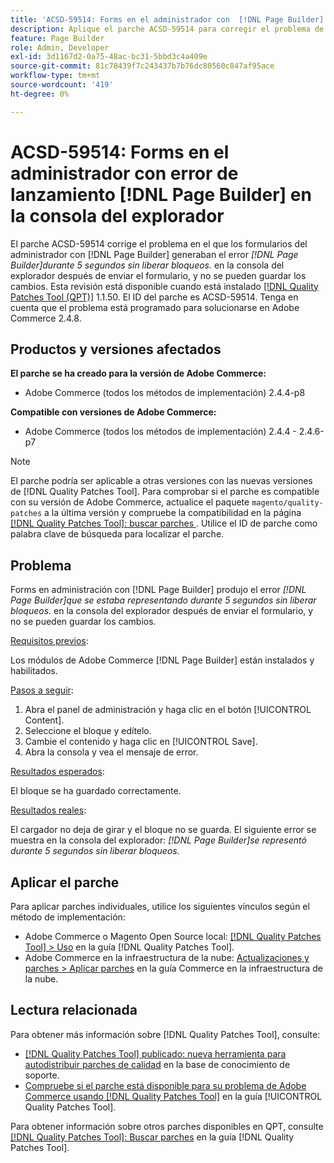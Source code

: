 ```yaml
---
title: 'ACSD-59514: Forms en el administrador con  [!DNL Page Builder] error de lanzamiento en la consola del explorador'
description: Aplique el parche ACSD-59514 para corregir el problema de Adobe Commerce en el que los formularios en el administrador con  [!DNL Page Builder] emiten el error "[!DNL Page Builder] se representaban durante 5 segundos sin liberar bloqueos". en la consola del explorador después de enviar el formulario, y los cambios no se pueden guardar.
feature: Page Builder
role: Admin, Developer
exl-id: 3d1167d2-0a75-48ac-bc31-5bbd3c4a409e
source-git-commit: 81c78439f7c243437b7b76dc80560c847af95ace
workflow-type: tm+mt
source-wordcount: '419'
ht-degree: 0%

---
```


# ACSD-59514: Forms en el administrador con error de lanzamiento [!DNL Page Builder] en la consola del explorador

El parche ACSD-59514 corrige el problema en el que los formularios del administrador con [!DNL Page Builder] generaban el error *[!DNL Page Builder]durante 5 segundos sin liberar bloqueos.* en la consola del explorador después de enviar el formulario, y no se pueden guardar los cambios. Esta revisión está disponible cuando está instalado [[!DNL Quality Patches Tool (QPT)]](https://experienceleague.adobe.com/es/docs/commerce-knowledge-base/kb/announcements/commerce-announcements/magento-quality-patches-released-new-tool-to-self-serve-quality-patches) 1.1.50. El ID del parche es ACSD-59514. Tenga en cuenta que el problema está programado para solucionarse en Adobe Commerce 2.4.8.

## Productos y versiones afectados

**El parche se ha creado para la versión de Adobe Commerce:**

* Adobe Commerce (todos los métodos de implementación) 2.4.4-p8

**Compatible con versiones de Adobe Commerce:**

* Adobe Commerce (todos los métodos de implementación) 2.4.4 - 2.4.6-p7

>[!NOTE]
>
>El parche podría ser aplicable a otras versiones con las nuevas versiones de [!DNL Quality Patches Tool]. Para comprobar si el parche es compatible con su versión de Adobe Commerce, actualice el paquete `magento/quality-patches` a la última versión y compruebe la compatibilidad en la página [[!DNL Quality Patches Tool]: buscar parches ](https://experienceleague.adobe.com/tools/commerce-quality-patches/index.html?lang=es). Utilice el ID de parche como palabra clave de búsqueda para localizar el parche.

## Problema

Forms en administración con [!DNL Page Builder] produjo el error *[!DNL Page Builder]que se estaba representando durante 5 segundos sin liberar bloqueos.* en la consola del explorador después de enviar el formulario, y no se pueden guardar los cambios.

<u>Requisitos previos</u>:

Los módulos de Adobe Commerce [!DNL Page Builder] están instalados y habilitados.

<u>Pasos a seguir</u>:

1. Abra el panel de administración y haga clic en el botón [!UICONTROL Content].
1. Seleccione el bloque y edítelo.
1. Cambie el contenido y haga clic en [!UICONTROL Save].
1. Abra la consola y vea el mensaje de error.

<u>Resultados esperados</u>:

El bloque se ha guardado correctamente.

<u>Resultados reales</u>:

El cargador no deja de girar y el bloque no se guarda. El siguiente error se muestra en la consola del explorador:
*[!DNL Page Builder]se representó durante 5 segundos sin liberar bloqueos.*

## Aplicar el parche

Para aplicar parches individuales, utilice los siguientes vínculos según el método de implementación:

* Adobe Commerce o Magento Open Source local: [[!DNL Quality Patches Tool] > Uso](/help/tools/quality-patches-tool/usage.md) en la guía [!DNL Quality Patches Tool].
* Adobe Commerce en la infraestructura de la nube: [Actualizaciones y parches > Aplicar parches](https://experienceleague.adobe.com/docs/commerce-cloud-service/user-guide/develop/upgrade/apply-patches.html?lang=es) en la guía Commerce en la infraestructura de la nube.

## Lectura relacionada

Para obtener más información sobre [!DNL Quality Patches Tool], consulte:

* [[!DNL Quality Patches Tool] publicado: nueva herramienta para autodistribuir parches de calidad](https://experienceleague.adobe.com/es/docs/commerce-knowledge-base/kb/announcements/commerce-announcements/magento-quality-patches-released-new-tool-to-self-serve-quality-patches) en la base de conocimiento de soporte.
* [Compruebe si el parche está disponible para su problema de Adobe Commerce usando [!DNL Quality Patches Tool]](/help/tools/quality-patches-tool/patches-available-in-qpt/check-patch-for-magento-issue-with-magento-quality-patches.md) en la guía [!UICONTROL Quality Patches Tool].


Para obtener información sobre otros parches disponibles en QPT, consulte [[!DNL Quality Patches Tool]: Buscar parches](https://experienceleague.adobe.com/tools/commerce-quality-patches/index.html?lang=es) en la guía [!DNL Quality Patches Tool].
